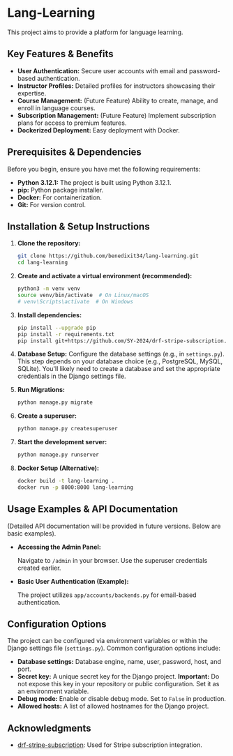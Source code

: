 # Lang-Learning

This project aims to provide a platform for language learning.

## Key Features & Benefits

*   **User Authentication:** Secure user accounts with email and password-based authentication.
*   **Instructor Profiles:**  Detailed profiles for instructors showcasing their expertise.
*   **Course Management:**  (Future Feature) Ability to create, manage, and enroll in language courses.
*   **Subscription Management:** (Future Feature) Implement subscription plans for access to premium features.
*   **Dockerized Deployment:**  Easy deployment with Docker.

## Prerequisites & Dependencies

Before you begin, ensure you have met the following requirements:

*   **Python 3.12.1:**  The project is built using Python 3.12.1.
*   **pip:**  Python package installer.
*   **Docker:** For containerization.
*   **Git:** For version control.

## Installation & Setup Instructions

1.  **Clone the repository:**

    ```bash
    git clone https://github.com/benedixit34/lang-learning.git
    cd lang-learning
    ```

2.  **Create and activate a virtual environment (recommended):**

    ```bash
    python3 -m venv venv
    source venv/bin/activate  # On Linux/macOS
    # venv\Scripts\activate  # On Windows
    ```

3.  **Install dependencies:**

    ```bash
    pip install --upgrade pip
    pip install -r requirements.txt
    pip install git+https://github.com/SY-2024/drf-stripe-subscription.git
    ```

4.  **Database Setup:**  Configure the database settings (e.g., in `settings.py`). This step depends on your database choice (e.g., PostgreSQL, MySQL, SQLite).  You'll likely need to create a database and set the appropriate credentials in the Django settings file.

5.  **Run Migrations:**

    ```bash
    python manage.py migrate
    ```

6.  **Create a superuser:**

    ```bash
    python manage.py createsuperuser
    ```

7.  **Start the development server:**

    ```bash
    python manage.py runserver
    ```

8.  **Docker Setup (Alternative):**

    ```bash
    docker build -t lang-learning .
    docker run -p 8000:8000 lang-learning
    ```

## Usage Examples & API Documentation

(Detailed API documentation will be provided in future versions. Below are basic examples).

*   **Accessing the Admin Panel:**

    Navigate to `/admin` in your browser.  Use the superuser credentials created earlier.

*   **Basic User Authentication (Example):**

    The project utilizes `app/accounts/backends.py` for email-based authentication.

## Configuration Options

The project can be configured via environment variables or within the Django settings file (`settings.py`). Common configuration options include:

*   **Database settings:**  Database engine, name, user, password, host, and port.
*   **Secret key:**  A unique secret key for the Django project.  **Important:**  Do not expose this key in your repository or public configuration.  Set it as an environment variable.
*   **Debug mode:**  Enable or disable debug mode.  Set to `False` in production.
*   **Allowed hosts:**  A list of allowed hostnames for the Django project.

## Acknowledgments
*   [drf-stripe-subscription](https://github.com/SY-2024/drf-stripe-subscription):  Used for Stripe subscription integration.

